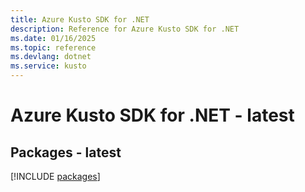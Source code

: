 ```yaml
---
title: Azure Kusto SDK for .NET
description: Reference for Azure Kusto SDK for .NET
ms.date: 01/16/2025
ms.topic: reference
ms.devlang: dotnet
ms.service: kusto
---
```

# Azure Kusto SDK for .NET - latest
## Packages - latest
[!INCLUDE [packages](kusto-index.md)]